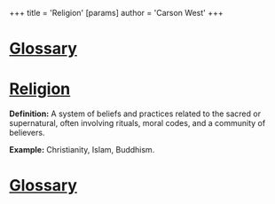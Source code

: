 +++
 title = 'Religion'
[params]
	author = 'Carson West'
+++
# [Glossary](./../glossary/)

# [Religion](./../religion/) 
**Definition:**  A system of beliefs and practices related to the sacred or supernatural, often involving rituals, moral codes, and a community of believers.

**Example:**  Christianity, Islam, Buddhism.

# [Glossary](./../glossary/)